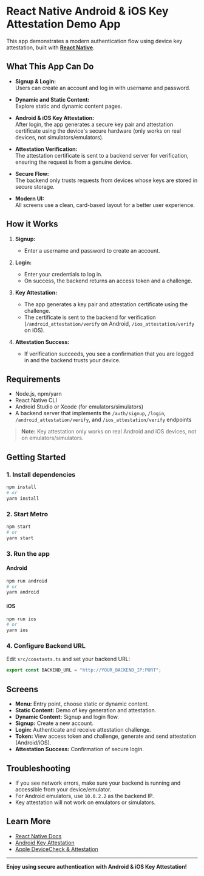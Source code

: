 # React Native Android & iOS Key Attestation Demo App

This app demonstrates a modern authentication flow using device key attestation, built with [**React Native**](https://reactnative.dev).

## What This App Can Do

- **Signup & Login:**  
  Users can create an account and log in with username and password.

- **Dynamic and Static Content:**  
  Explore static and dynamic content pages.

- **Android & iOS Key Attestation:**  
  After login, the app generates a secure key pair and attestation certificate using the device's secure hardware (only works on real devices, not simulators/emulators).

- **Attestation Verification:**  
  The attestation certificate is sent to a backend server for verification, ensuring the request is from a genuine device.

- **Secure Flow:**  
  The backend only trusts requests from devices whose keys are stored in secure storage.

- **Modern UI:**  
  All screens use a clean, card-based layout for a better user experience.

## How it Works

1. **Signup:**  
   - Enter a username and password to create an account.

2. **Login:**  
   - Enter your credentials to log in.
   - On success, the backend returns an access token and a challenge.

3. **Key Attestation:**  
   - The app generates a key pair and attestation certificate using the challenge.
   - The certificate is sent to the backend for verification (`/android_attestation/verify` on Android, `/ios_attestation/verify` on iOS).

4. **Attestation Success:**  
   - If verification succeeds, you see a confirmation that you are logged in and the backend trusts your device.

## Requirements

- Node.js, npm/yarn
- React Native CLI
- Android Studio or Xcode (for emulators/simulators)
- A backend server that implements the `/auth/signup`, `/login`, `/android_attestation/verify`, and `/ios_attestation/verify` endpoints

> **Note:** Key attestation only works on real Android and iOS devices, not on emulators/simulators.

## Getting Started

### 1. Install dependencies

```sh
npm install
# or
yarn install
```

### 2. Start Metro

```sh
npm start
# or
yarn start
```

### 3. Run the app

#### Android

```sh
npm run android
# or
yarn android
```

#### iOS

```sh
npm run ios
# or
yarn ios
```

### 4. Configure Backend URL

Edit `src/constants.ts` and set your backend URL:

```ts
export const BACKEND_URL = "http://YOUR_BACKEND_IP:PORT";
```

## Screens

- **Menu:** Entry point, choose static or dynamic content.
- **Static Content:** Demo of key generation and attestation.
- **Dynamic Content:** Signup and login flow.
- **Signup:** Create a new account.
- **Login:** Authenticate and receive attestation challenge.
- **Token:** View access token and challenge, generate and send attestation (Android/iOS).
- **Attestation Success:** Confirmation of secure login.

## Troubleshooting

- If you see network errors, make sure your backend is running and accessible from your device/emulator.
- For Android emulators, use `10.0.2.2` as the backend IP.
- Key attestation will not work on emulators or simulators.

## Learn More

- [React Native Docs](https://reactnative.dev/docs/getting-started)
- [Android Key Attestation](https://developer.android.com/training/articles/security-key-attestation)
- [Apple DeviceCheck & Attestation](https://developer.apple.com/documentation/devicecheck/validating_apps_that_connect_to_your_server)

---

**Enjoy using secure authentication with Android & iOS Key Attestation!**
